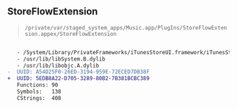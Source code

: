 ## StoreFlowExtension

> `/private/var/staged_system_apps/Music.app/PlugIns/StoreFlowExtension.appex/StoreFlowExtension`

```diff

   - /System/Library/PrivateFrameworks/iTunesStoreUI.framework/iTunesStoreUI
   - /usr/lib/libSystem.B.dylib
   - /usr/lib/libobjc.A.dylib
-  UUID: A54D25F0-26ED-3194-959E-72ECED7DB38F
+  UUID: 5EDB8A22-D705-3289-80B2-7B381BCBC389
   Functions: 90
   Symbols:   138
   CStrings:  408

```
